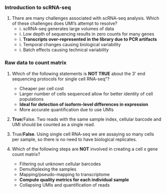 ### Introduction to scRNA-seq

1. There are many challenges associated with scRNA-seq analysis. Which of these challenges does UMI’s attempt to resolve?
    - i. scRNA-seq generates large volumes of data
    - i. Low depth of sequencing results in zero counts for many genes
    - i. **Transcripts over-represented in the library due to PCR artifacts**
    - i. Temporal changes causing biological variability
    - i. Batch effects causing technical variability

 
### Raw data to count matrix

1. Which of the following statements is **NOT TRUE** about the 3' end sequencing protocols for single cell RNA-seq"?
    - Cheaper per cell cost
    - Larger number of cells sequenced allow for better identity of cell populations
    - **Ideal for detection of isoform-level differences in expression**
    - More accurate quantification due to use UMIs

1. **True**/False. Two reads with the same sample index, cellular barcode and UMI should be counted as a single read.

1. True/**False**. Using single cell RNA-seq we are assaying so many cells per sample, so there is no need to have biological replicates.

1. Which of the following steps are **NOT** involved in creating a cell x gene count matrix?
    - Filtering out unknown cellular barcodes
    - Demultiplexing the samples
    - Mapping/pseudo-mapping to transcriptome
    - **Compute quality metrics for each individual sample**
    - Collapsing UMIs and quantification of reads

